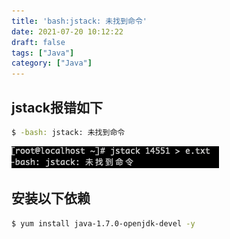 ```yaml
---
title: 'bash:jstack: 未找到命令'
date: 2021-07-20 10:12:22
draft: false
tags: ["Java"]
category: ["Java"]
---
```

## jstack报错如下
```bash
$ -bash: jstack: 未找到命令
```
![jstack报错](/static/images/base-jstack.png)

## 安装以下依赖
```bash
$ yum install java-1.7.0-openjdk-devel -y
```

